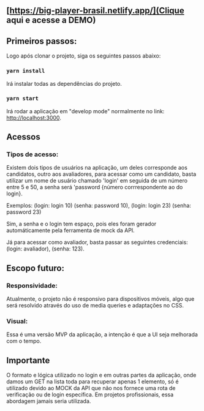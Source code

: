 ## [https://big-player-brasil.netlify.app/](Clique aqui e acesse a DEMO)

## Primeiros passos:

Logo após clonar o projeto, siga os seguintes passos abaixo:

### `yarn install`

Irá instalar todas as dependências do projeto.

### `yarn start`

Irá rodar a aplicação em "develop mode" normalmente no link: [http://localhost:3000](http://localhost:3000).

## Acessos

### Tipos de acesso:

Existem dois tipos de usuários na aplicação, um deles corresponde aos candidatos, outro aos avaliadores, para 
acessar como um candidato, basta utilizar um nome de usuário chamado 'login' em seguida de um número entre 5 e 50, a senha será 'password {número corrrespondente ao do login}.

Exemplos: (login: login 10) (senha: password 10), (login: login 23) (senha: password 23)

Sim, a senha e o login tem espaço, pois eles foram gerador automáticamente pela ferramenta de mock da API.

Já para acessar como avaliador, basta passar as seguintes credenciais: (login: avaliador), (senha: 123).

## Escopo futuro:

### Responsividade: 

Atualmente, o projeto não é responsivo para dispositivos móveis, algo que será resolvido através do uso de media queries e adaptações no CSS.

### Visual:

Essa é uma versão MVP da aplicação, a intenção é que a UI seja melhorada com o tempo.

## Importante

O formato e lógica utilizado no login e em outras partes da aplicação, onde damos um GET na lista toda para recuperar apenas 1 elemento, só é utilizado devido ao MOCK da API que não nos fornece uma rota de verificação ou de login específica. Em projetos profissionais, essa abordagem jamais seria utilizada.